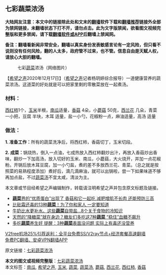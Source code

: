  <h2>七彩蔬菜浓汤</h2> <p class="notice"><b>大陆网友注意：本文中的链接除此处和文末的<a href="https://github.com/bannedbook/fanqiang" >翻墙</a>软件下载和<a href="https://github.com/killgcd/justmysocks/blob/master/README.md">翻墙推荐</a>链接外全部为禁网链接，未翻墙状态下打不开，请勿点击。此为文字版禁闻，欲看图文视频完整版和更多禁闻，请下载<a href="https://github.com/bannedbook/fanqiang">翻墙软件或APP</a>后翻墙上禁闻网。</p><p>备注：翻墙看新闻非常安全，翻墙以真实身份发表敏感言论有一定风险，但只看不说则没有任何风险，翻的人太多，政府管不过来，也不管。信息自由是天赋人权，请放心大胆的翻墙。</b></p>  <div class="entry"> <figure><figcaption>七彩<a href="https://www.bannedbook.org/bnews/tag/%e8%94%ac%e8%8f%9c/" class="st_tag internal_tag" rel="tag" title="标签 蔬菜 下的日志">蔬菜</a>浓汤（网络图片）</figcaption></figure> <p>【<span class='wp_keywordlink_affiliate'><a href="https://www.soundofhope.org" title="希望之声" target="_blank">希望之声</a></span>2020年12月17日】（<a href="https://www.bannedbook.org/bnews/tag/%e5%b8%8c%e6%9c%9b%e4%b9%8b%e5%a3%b0/" class="st_tag internal_tag" rel="tag" title="标签 希望之声 下的日志">希望之声</a>记者杨玥婷综合报导）一道健康营养的蔬菜浓汤。这道菜的好处就是可以把家里剩的零散菜放在一起煮汤。</p> <h3>材料：</h3> <p><a href="https://www.bannedbook.org/bnews/tag/%E8%A5%BF%E7%BA%A2%E6%9F%BF/" class="st_tag internal_tag" rel="tag" title="标签 西红柿 下的日志">西红柿</a>1个，<a href="https://www.bannedbook.org/bnews/tag/%E7%8E%89%E7%B1%B3/" class="st_tag internal_tag" rel="tag" title="标签 玉米 下的日志">玉米</a>半根，<a href="https://www.bannedbook.org/bnews/tag/%e5%8d%97%e7%93%9c/" class="st_tag internal_tag" rel="tag" title="标签 南瓜 下的日志">南瓜</a>适量，<a href="https://www.bannedbook.org/bnews/tag/%E9%A6%99%E8%8F%87/" class="st_tag internal_tag" rel="tag" title="标签 香菇 下的日志">香菇</a> 4朵，小<a href="https://www.bannedbook.org/bnews/tag/%E8%98%91%E8%8F%87/" class="st_tag internal_tag" rel="tag" title="标签 蘑菇 下的日志">蘑菇</a> 50克，<a href="https://www.bannedbook.org/bnews/tag/%e8%a5%bf%e5%85%b0%e8%8a%b1/" class="st_tag internal_tag" rel="tag" title="标签 西兰花 下的日志">西兰花</a> 几朵，青菜 一小把，豆腐 半块，木耳 适量，盐一小勺，花椒粉一点，麻油适量，高汤 适量</p> <h3>做法：</h3> <p><strong>1. 准备工作：</strong>所有的蔬菜洗净后，将西红柿，香菇切丁，玉米切段。</p>  <p><strong>2. 成菜：</strong>锅烧热，倒入一点油，七成热放入西红柿翻炒出汁，再放入香菇炒出香味，翻炒一下加高汤，放入切好的玉米、南瓜，小蘑菇，大火烧开，并加一点花椒粉。开锅后放木耳豆腐，加一小勺盐，煮的差不多放西兰花、青菜。（总之就是按照菜的易熟程度添加）煮好后，滴几滴麻油，就可以出锅啦，尝一下如果味道不够再加点盐，不过<a href="https://www.bannedbook.org/bnews/tag/%E8%94%AC%E8%8F%9C%E6%B1%A4/" class="st_tag internal_tag" rel="tag" title="标签 蔬菜汤 下的日志">蔬菜汤</a>不宜太咸，清淡为主。</p> <p>本文章或节目经希望之声编辑制作，转载请注明希望之声并包含原文标题及链接。</p> <ul class='op-related-articles' title='相关阅读'> <li><a href='https://www.bannedbook.org/bnews/health/20201217/1449389.html' target='_blank'><b>蔬菜</b>界的“优质蛋白”出现了 香菇和它一起吃 减肥增肌不长肉 还能预防三高</a></li> <li><a href='https://www.bannedbook.org/bnews/health/20201216/1448641.html' target='_blank'>比砒霜还毒的13种<b>蔬菜</b>！为了你和家人 一定要知道</a></li> <li><a href='https://www.bannedbook.org/bnews/comments/20201212/1446130.html' target='_blank'>牛奶比水更补水、这些<b>蔬菜</b>自带盐…8个关于食物的冷知识</a></li> <li><a href='https://www.bannedbook.org/bnews/health/20201209/1444452.html' target='_blank'>天然的“降糖菜”就在身边？糖友们多吃这7种<b>蔬菜</b> “稳住”血糖不飙升</a></li> <li><a href='https://www.bannedbook.org/bnews/health/20201207/1443421.html' target='_blank'>多吃<b>蔬菜</b>养生好 提醒：3种<b>蔬菜</b>表面没问题 实际上有毒还没营养</a></li> </ul> <p class="texttj"> <a href="https://github.com/bannedbook/fanqiang/wiki/V2ray%E6%9C%BA%E5%9C%BA" target="_blank">V2free机场25%引荐返利：全平台免费SS/V2ray节点+经济套餐高速翻墙</a><br/> <a href="https://github.com/bannedbook/fanqiang/wiki/%E7%A6%81%E9%97%BB%E7%BD%91%E5%AE%89%E5%8D%93%E7%BF%BB%E5%A2%99%E6%96%B0%E9%97%BBAPP" target="_blank">免费PC翻墙、安卓VPN翻墙APP</a></p><p>原文链接：<a class="src_link"  href="https://www.soundofhope.org/post/454147" target="_blank">七彩蔬菜浓汤</a></p> <a name='sharetosocial'></a>       <div><b>本文的图文或视频完整版</b>：<a href='https://www.bannedbook.org/bnews/comments/20201218/1449974.html'>七彩蔬菜浓汤</a></div>  </div><!--END ENTRY--> <div class="postfooter"> <div>本文标签：<a href="https://www.bannedbook.org/bnews/tag/%e5%8d%97%e7%93%9c/" rel="tag">南瓜</a>, <a href="https://www.bannedbook.org/bnews/tag/%e5%b8%8c%e6%9c%9b%e4%b9%8b%e5%a3%b0/" rel="tag">希望之声</a>, <a href="https://www.bannedbook.org/bnews/tag/%E7%8E%89%E7%B1%B3/" rel="tag">玉米</a>, <a href="https://www.bannedbook.org/bnews/tag/%e8%94%ac%e8%8f%9c/" rel="tag">蔬菜</a>, <a href="https://www.bannedbook.org/bnews/tag/%E8%94%AC%E8%8F%9C%E6%B1%A4/" rel="tag">蔬菜汤</a>, <a href="https://www.bannedbook.org/bnews/tag/%E8%98%91%E8%8F%87/" rel="tag">蘑菇</a>, <a href="https://www.bannedbook.org/bnews/tag/%e8%a5%bf%e5%85%b0%e8%8a%b1/" rel="tag">西兰花</a>, <a href="https://www.bannedbook.org/bnews/tag/%E8%A5%BF%E7%BA%A2%E6%9F%BF/" rel="tag">西红柿</a>, <a href="https://www.bannedbook.org/bnews/tag/%E9%A6%99%E8%8F%87/" rel="tag">香菇</a></div>  </div><!--END POSTFOOTER--> 